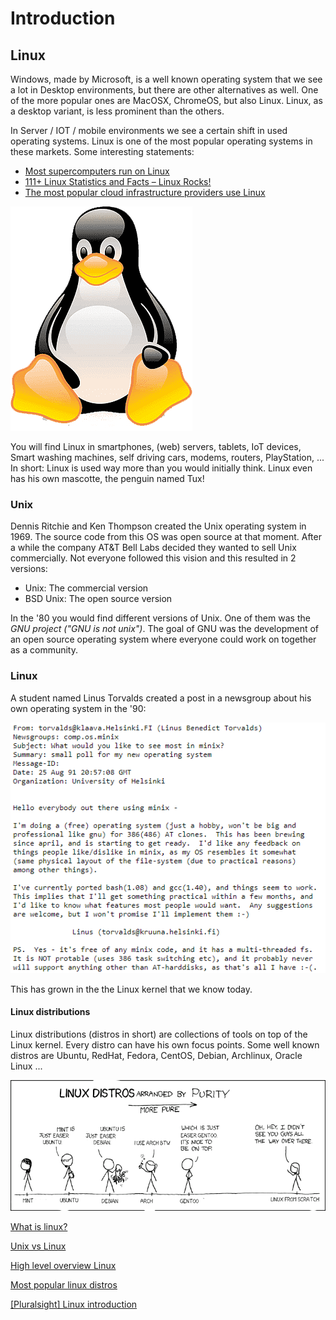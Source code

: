 # Introduction

## Linux
Windows, made by Microsoft, is a well known operating system that we see a lot in Desktop environments, but there are other alternatives as well. One of the more popular ones are MacOSX, ChromeOS, but also Linux. Linux, as a desktop variant, is less prominent than the others.

In Server / IOT / mobile environments we see a certain shift in used operating systems. Linux is one of the most popular operating systems in these markets. Some interesting statements:
* [Most supercomputers run on Linux](https://www.top500.org/statistics/details/osfam/1/)
* [111+ Linux Statistics and Facts – Linux Rocks!](https://webtribunal.net/blog/linux-statistics/)
* [The most popular cloud infrastructure providers use Linux](https://www.linuxfoundation.org/blog/how-amazon-web-services-uses-linux-and-open-source/)

![tux right](../images/tux.png)

You will find Linux in smartphones, (web) servers, tablets, IoT devices, Smart washing machines, self driving cars, modems, routers, PlayStation, ... In short: Linux is used way more than you would initially think. Linux even has his own mascotte, the penguin named Tux!

### Unix
Dennis Ritchie and Ken Thompson created the Unix operating system in 1969. The source code from this OS was open source at that moment. After a while the company AT&T Bell Labs decided they wanted to sell Unix commercially. Not everyone followed this vision and this resulted in 2 versions:
* Unix: The commercial version
* BSD Unix: The open source version

In the '80 you would find different versions of Unix. One of them was the _GNU project ("GNU is not unix")_. The goal of GNU was the development of an open source operating system where everyone could work on together as a community.

### Linux
A student named Linus Torvalds created a post in a newsgroup about his own operating system in the '90:

![linux](../images/01/linus.PNG)

This has grown in the the Linux kernel that we know today.

#### Linux distributions
Linux distributions (distros in short) are collections of tools on top of the Linux kernel. Every distro can have his own focus points. Some well known distros are Ubuntu, RedHat, Fedora, CentOS, Debian, Archlinux, Oracle Linux ...

![distros](../images/01/distros.png)


<i class="fa-solid fa-film"></i>  [What is linux?](https://www.youtube.com/watch?v=zA3vmx0GaO8)

<i class="fa-solid fa-film"></i> [Unix vs Linux](https://www.youtube.com/watch?v=jowCUo_UGts)

<i class="fa-solid fa-earth-europe"></i> [High level overview Linux](https://www.linux.com/what-is-linux/)

<i class="fa-solid fa-earth-europe"></i> [Most popular linux distros](https://distrowatch.com/dwres.php?resource=popularity)

<i class="fa-solid fa-film"></i> [[Pluralsight] Linux introduction](https://app.pluralsight.com/course-player?clipId=f23dd1fa-7766-49d0-9b6d-6530142b38c6)

